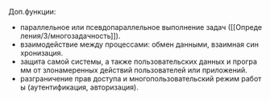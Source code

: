 Доп.функции:
-   параллельное или псевдопараллельное выполнение задач ([[Определения/3/многозадачность]]).
-   взаимодействие между процессами: обмен данными, взаимная синхронизация.
-   защита самой системы, а также пользовательских данных и программ от злонамеренных действий пользователей или приложений.
-   разграничение прав доступа и многопользовательский режим работы (аутентификация, авторизация).